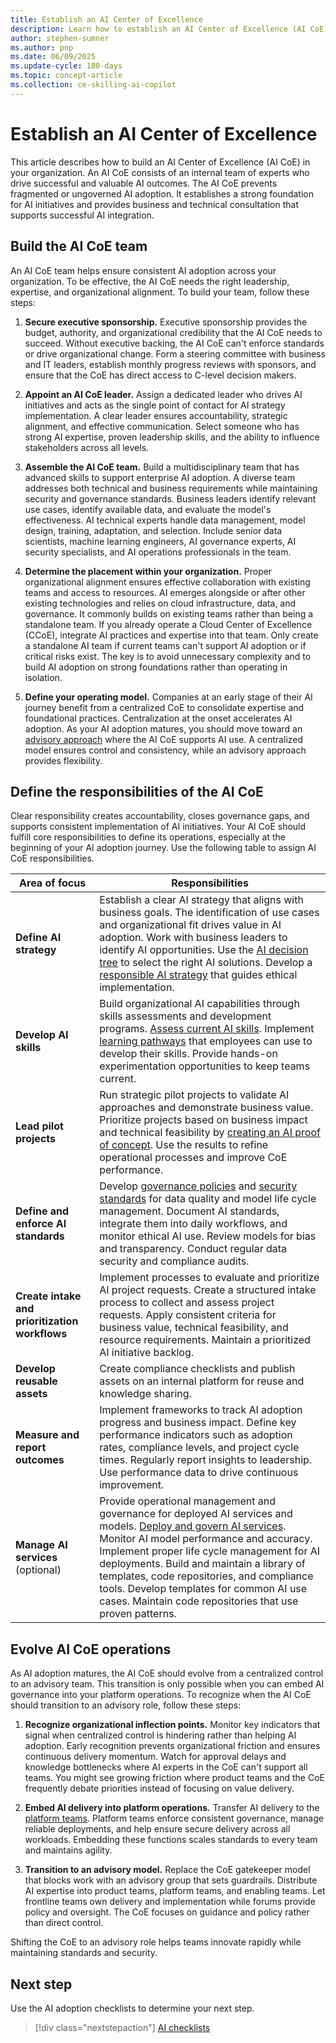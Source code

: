 ```yaml
---
title: Establish an AI Center of Excellence
description: Learn how to establish an AI Center of Excellence (AI CoE), an internal team of experts who drive AI adoption on Azure in your organization.
author: stephen-sumner
ms.author: pnp
ms.date: 06/09/2025
ms.update-cycle: 180-days
ms.topic: concept-article
ms.collection: ce-skilling-ai-copilot
---
```


# Establish an AI Center of Excellence

This article describes how to build an AI Center of Excellence (AI CoE) in your organization. An AI CoE consists of an internal team of experts who drive successful and valuable AI outcomes. The AI CoE prevents fragmented or ungoverned AI adoption. It establishes a strong foundation for AI initiatives and provides business and technical consultation that supports successful AI integration.

## Build the AI CoE team

An AI CoE team helps ensure consistent AI adoption across your organization. To be effective, the AI CoE needs the right leadership, expertise, and organizational alignment. To build your team, follow these steps:

1. **Secure executive sponsorship.** Executive sponsorship provides the budget, authority, and organizational credibility that the AI CoE needs to succeed. Without executive backing, the AI CoE can't enforce standards or drive organizational change. Form a steering committee with business and IT leaders, establish monthly progress reviews with sponsors, and ensure that the CoE has direct access to C-level decision makers.

1. **Appoint an AI CoE leader.** Assign a dedicated leader who drives AI initiatives and acts as the single point of contact for AI strategy implementation. A clear leader ensures accountability, strategic alignment, and effective communication. Select someone who has strong AI expertise, proven leadership skills, and the ability to influence stakeholders across all levels.

1. **Assemble the AI CoE team.** Build a multidisciplinary team that has advanced skills to support enterprise AI adoption. A diverse team addresses both technical and business requirements while maintaining security and governance standards. Business leaders identify relevant use cases, identify available data, and evaluate the model's effectiveness. AI technical experts handle data management, model design, training, adaptation, and selection. Include senior data scientists, machine learning engineers, AI governance experts, AI security specialists, and AI operations professionals in the team.

1. **Determine the placement within your organization.** Proper organizational alignment ensures effective collaboration with existing teams and access to resources. AI emerges alongside or after other existing technologies and relies on cloud infrastructure, data, and governance. It commonly builds on existing teams rather than being a standalone team. If you already operate a Cloud Center of Excellence (CCoE), integrate AI practices and expertise into that team. Only create a standalone AI team if current teams can't support AI adoption or if critical risks exist. The key is to avoid unnecessary complexity and to build AI adoption on strong foundations rather than operating in isolation.

1. **Define your operating model.** Companies at an early stage of their AI journey benefit from a centralized CoE to consolidate expertise and foundational practices. Centralization at the onset accelerates AI adoption. As your AI adoption matures, you should move toward an [advisory approach](#evolve-ai-coe-operations) where the AI CoE supports AI use. A centralized model ensures control and consistency, while an advisory approach provides flexibility.

## Define the responsibilities of the AI CoE

Clear responsibility creates accountability, closes governance gaps, and supports consistent implementation of AI initiatives. Your AI CoE should fulfill core responsibilities to define its operations, especially at the beginning of your AI adoption journey. Use the following table to assign AI CoE responsibilities.

| Area of focus | Responsibilities |
|---------------|------------------|
| **Define AI strategy** | Establish a clear AI strategy that aligns with business goals. The identification of use cases and organizational fit drives value in AI adoption. Work with business leaders to identify AI opportunities. Use the [AI decision tree](./strategy.md#define-an-ai-technology-strategy-using-microsofts-service-options) to select the right AI solutions. Develop a [responsible AI strategy](./strategy.md#develop-a-responsible-ai-strategy) that guides ethical implementation. |
| **Develop AI skills** | Build organizational AI capabilities through skills assessments and development programs. [Assess current AI skills](./plan.md#assess-ai-skills). Implement [learning pathways](./plan.md#acquire-ai-skills) that employees can use to develop their skills. Provide hands-on experimentation opportunities to keep teams current. |
| **Lead pilot projects** | Run strategic pilot projects to validate AI approaches and demonstrate business value. Prioritize projects based on business impact and technical feasibility by [creating an AI proof of concept](./plan.md#validate-concepts-through-proof-of-concepts). Use the results to refine operational processes and improve CoE performance. |
| **Define and enforce AI standards** | Develop [governance policies](./govern.md) and [security standards](./secure.md) for data quality and model life cycle management. Document AI standards, integrate them into daily workflows, and monitor ethical AI use. Review models for bias and transparency. Conduct regular data security and compliance audits. |
| **Create intake and prioritization workflows** | Implement processes to evaluate and prioritize AI project requests. Create a structured intake process to collect and assess project requests. Apply consistent criteria for business value, technical feasibility, and resource requirements. Maintain a prioritized AI initiative backlog. |
| **Develop reusable assets** | Create compliance checklists and publish assets on an internal platform for reuse and knowledge sharing. |
| **Measure and report outcomes** | Implement frameworks to track AI adoption progress and business impact. Define key performance indicators such as adoption rates, compliance levels, and project cycle times. Regularly report insights to leadership. Use performance data to drive continuous improvement. |
| **Manage AI services** (optional) | Provide operational management and governance for deployed AI services and models. [Deploy and govern AI services](./manage.md#manage-ai-deployment). Monitor AI model performance and accuracy. Implement proper life cycle management for AI deployments. Build and maintain a library of templates, code repositories, and compliance tools. Develop templates for common AI use cases. Maintain code repositories that use proven patterns. |

## Evolve AI CoE operations

As AI adoption matures, the AI CoE should evolve from a centralized control to an advisory team. This transition is only possible when you can embed AI governance into your platform operations. To recognize when the AI CoE should transition to an advisory role, follow these steps:

1. **Recognize organizational inflection points.** Monitor key indicators that signal when centralized control is hindering rather than helping AI adoption. Early recognition prevents organizational friction and ensures continuous delivery momentum. Watch for approval delays and knowledge bottlenecks where AI experts in the CoE can't support all teams. You might see growing friction where product teams and the CoE frequently debate priorities instead of focusing on value delivery.

1. **Embed AI delivery into platform operations.** Transfer AI delivery to the [platform teams](../../strategy/prepare-organizational-alignment.md#understand-your-operating-models-readiness-for-cloud). Platform teams enforce consistent governance, manage reliable deployments, and help ensure secure delivery across all workloads. Embedding these functions scales standards to every team and maintains agility.

1. **Transition to an advisory model.** Replace the CoE gatekeeper model that blocks work with an advisory group that sets guardrails. Distribute AI expertise into product teams, platform teams, and enabling teams. Let frontline teams own delivery and implementation while forums provide policy and oversight. The CoE focuses on guidance and policy rather than direct control.

Shifting the CoE to an advisory role helps teams innovate rapidly while maintaining standards and security.

## Next step

Use the AI adoption checklists to determine your next step.

> [!div class="nextstepaction"]
> [AI checklists](index.md#ai-checklists)

